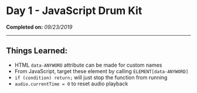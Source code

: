 # Day 1 - JavaScript Drum Kit

**Completed on:** _09/23/2019_

---

## Things Learned:

-   HTML `data-ANYWORD` attribute can be made for custom names
-   From JavaScript, target these element by calling `ELEMENT[data-ANYWORD]`
-   `if (condition) return;` will just stop the function from running
-   `audio.currentTime = 0` to reset audio playback
